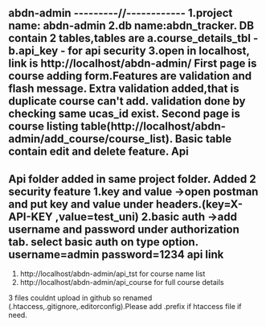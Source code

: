 abdn-admin
---------//------------
1.project name: abdn-admin
2.db name:abdn_tracker. DB contain 2 tables,tables are
                         a.course_details_tbl -
                         b.api_key - for api security
3.open in localhost, link is http://localhost/abdn-admin/
       First page is course adding form.Features are validation and flash message.
       Extra validation added,that is duplicate course can't add. validation done by checking same ucas_id exist.
       Second page is course listing table(http://localhost/abdn-admin/add_course/course_list). 
       Basic table contain edit and delete feature.
Api
--------
Api folder added in same project folder.
Added 2 security feature
              1.key and value 
                  ->open postman and put key and value under headers.(key=X-API-KEY ,value=test_uni)
              2.basic auth 
                  ->add username and password under authorization tab. select basic auth on type option.
                      username=admin password=1234
             api link
-------------------------------
   1. http://localhost/abdn-admin/api_tst for course name list
   2. http://localhost/abdn-admin/api_course for full course details
                  
3 files couldnt upload in github so renamed (.htaccess,.gitignore,.editorconfig).Please add .prefix if htaccess file if need.              

